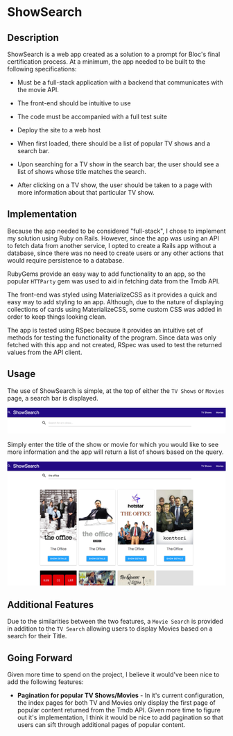 # ShowSearch

## Description

ShowSearch is a web app created as a solution to a prompt for Bloc's final certification process. At a minimum, the app needed to be built to the following specifications:

* Must be a full-stack application with a backend that communicates with the movie API.

* The front-end should be intuitive to use

* The code must be accompanied with a full test suite

* Deploy the site to a web host

* When first loaded, there should be a list of popular TV shows and a search bar.

* Upon searching for a TV show in the search bar, the user should see a list of shows whose title matches the search.

* After clicking on a TV show, the user should be taken to a page with more information about that particular TV show.


## Implementation

Because the app needed to be considered "full-stack", I chose to implement my solution using Ruby on Rails. However, since the app was using an API to fetch data from another service, I opted to create a Rails app without a database, since there was no need to create users or any other actions that would require persistence to a database.

RubyGems provide an easy way to add functionality to an app, so the popular `HTTParty` gem was used to aid in fetching data from the Tmdb API.

The front-end was styled using MaterializeCSS as it provides a quick and easy way to add styling to an app. Although, due to the nature of displaying collections of cards using MaterializeCSS, some custom CSS was added in order to keep things looking clean.

The app is tested using RSpec because it provides an intuitive set of methods for testing the functionality of the program. Since data was only fetched with this app and not created, RSpec was used to test the returned values from the API client.

## Usage

The use of ShowSearch is simple, at the top of either the `TV Shows` or `Movies` page, a search bar is displayed.

<img src="app/assets/images/SearchBar.png" alt="Search Bar" />

Simply enter the title of the show or movie for which you would like to see more information and the app will return a list of shows based on the query.

<img src="app/assets/images/ShowSearch.png" alt="Search Results" />

## Additional Features

Due to the similarities between the two features, a `Movie Search` is provided in addition to the `TV Search` allowing users to display Movies based on a search for their Title.

## Going Forward

Given more time to spend on the project, I believe it would've been nice to add the following features:

* **Pagination for popular TV Shows/Movies** - In it's current configuration, the index pages for both TV and Movies only display the first page of popular content returned from the Tmdb API. Given more time to figure out it's implementation, I think it would be nice to add pagination so that users can sift through additional pages of popular content.

